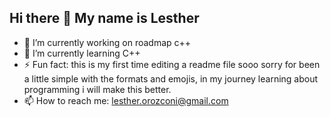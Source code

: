 ## Hi there 👋 My name is Lesther
- 🔭 I’m currently working on roadmap c++
- 🌱 I’m currently learning C++
- ⚡ Fun fact: this is my first time editing a readme file sooo sorry for been a little simple with the formats and emojis, in my journey learning about programming i will make this better.
- 📫 How to reach me: lesther.orozconi@gmail.com

<!--
**Lrom-ux/Lrom-ux** is a ✨ _special_ ✨ repository because its `README.md` (this file) appears on your GitHub profile.

Here are some ideas to get you started:

- 🔭 I’m currently working on ...
- 🌱 I’m currently learning ...
- 👯 I’m looking to collaborate on ...
- 🤔 I’m looking for help with ...
- 💬 Ask me about ...
- 📫 How to reach me: ...
- 😄 Pronouns: ...
- ⚡ Fun fact: ...
-->
